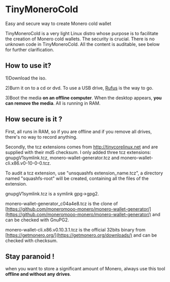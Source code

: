 # TinyMoneroCold
Easy and secure way to create Monero cold wallet

TinyMoneroCold is a very light Linux distro whose purpose is to facilitate the creation of Monero cold wallets.
The security is crucial. There is no unknown code in TinyMoneroCold. All the content is auditable, see below for further clarification.

## How to use it?

1)Download the iso.

2)Burn it on to a cd or dvd. To use a USB drive, [Rufus](https://rufus.akeo.ie/) is the way to go.

3)Boot the media **on an offline computer**. When the desktop appears, **you can remove the media**. All is running in RAM.


## How secure is it ?

First, all runs in RAM, so if you are offline and if you remove all drives, there's no way to record anything.

Secondly, the tcz extensions comes from http://tinycorelinux.net and are supplied with their md5 checksum. I only added three tcz extensions: gnupgV1symlink.tcz, monero-wallet-generator.tcz and monero-wallet-cli.x86.v0-10-0-0.tcz.

To audit a tcz extension, use "unsquashfs extension_name.tcz", a directory named "squashfs-root" will be created, containing all the files of the extension.


gnupgV1symlink.tcz is a symlink gpg->gpg2.

monero-wallet-generator_c04a4e8.tcz is the clone of [https://github.com/moneromooo-monero/monero-wallet-generator/](https://github.com/moneromooo-monero/monero-wallet-generator/) and can be checked with GnuPG2.

monero-wallet-cli.x86.v0.10.3.1.tcz is the official 32bits binary from [https://getmonero.org/](https://getmonero.org/downloads/) and can be checked with checksum.

## Stay paranoid !

when you want to store a significant amount of Monero, always use this tool **offline and without any drives**. 
